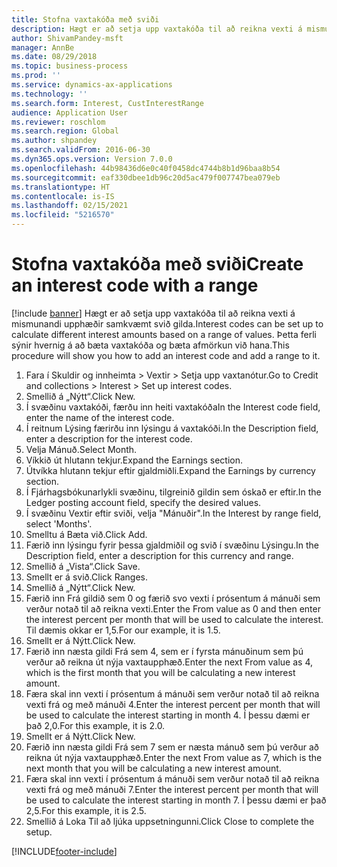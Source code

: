 ```yaml
---
title: Stofna vaxtakóða með sviði
description: Hægt er að setja upp vaxtakóða til að reikna vexti á mismunandi upphæðir samkvæmt svið gilda.
author: ShivamPandey-msft
manager: AnnBe
ms.date: 08/29/2018
ms.topic: business-process
ms.prod: ''
ms.service: dynamics-ax-applications
ms.technology: ''
ms.search.form: Interest, CustInterestRange
audience: Application User
ms.reviewer: roschlom
ms.search.region: Global
ms.author: shpandey
ms.search.validFrom: 2016-06-30
ms.dyn365.ops.version: Version 7.0.0
ms.openlocfilehash: 44b98436d6e0c40f0458dc4744b8b1d96baa8b54
ms.sourcegitcommit: eaf330dbee1db96c20d5ac479f007747bea079eb
ms.translationtype: HT
ms.contentlocale: is-IS
ms.lasthandoff: 02/15/2021
ms.locfileid: "5216570"
---
```

# <a name="create-an-interest-code-with-a-range"></a><span data-ttu-id="8ffef-103">Stofna vaxtakóða með sviði</span><span class="sxs-lookup"><span data-stu-id="8ffef-103">Create an interest code with a range</span></span>

[!include [banner](../../includes/banner.md)]
<span data-ttu-id="8ffef-104">Hægt er að setja upp vaxtakóða til að reikna vexti á mismunandi upphæðir samkvæmt svið gilda.</span><span class="sxs-lookup"><span data-stu-id="8ffef-104">Interest codes can be set up to calculate different interest amounts based on a range of values.</span></span> <span data-ttu-id="8ffef-105">Þetta ferli sýnir hvernig á að bæta vaxtakóða og bæta afmörkun við hana.</span><span class="sxs-lookup"><span data-stu-id="8ffef-105">This procedure will show you how to add an interest code and add a range to it.</span></span>

1. <span data-ttu-id="8ffef-106">Fara í Skuldir og innheimta > Vextir > Setja upp vaxtanótur.</span><span class="sxs-lookup"><span data-stu-id="8ffef-106">Go to Credit and collections > Interest > Set up interest codes.</span></span>
2. <span data-ttu-id="8ffef-107">Smellið á „Nýtt“.</span><span class="sxs-lookup"><span data-stu-id="8ffef-107">Click New.</span></span>
3. <span data-ttu-id="8ffef-108">Í svæðinu vaxtakóði, færðu inn heiti vaxtakóða</span><span class="sxs-lookup"><span data-stu-id="8ffef-108">In the Interest code field, enter the name of the interest code.</span></span>
4. <span data-ttu-id="8ffef-109">Í reitnum Lýsing færirðu inn lýsingu á vaxtakóði.</span><span class="sxs-lookup"><span data-stu-id="8ffef-109">In the Description field, enter a description for the interest code.</span></span>
5. <span data-ttu-id="8ffef-110">Velja Mánuð.</span><span class="sxs-lookup"><span data-stu-id="8ffef-110">Select Month.</span></span>
6. <span data-ttu-id="8ffef-111">Víkkið út hlutann tekjur.</span><span class="sxs-lookup"><span data-stu-id="8ffef-111">Expand the Earnings section.</span></span>
7. <span data-ttu-id="8ffef-112">Útvíkka hlutann tekjur eftir gjaldmiðli.</span><span class="sxs-lookup"><span data-stu-id="8ffef-112">Expand the Earnings by currency section.</span></span>
8. <span data-ttu-id="8ffef-113">Í Fjárhagsbókunarlykli svæðinu, tilgreinið gildin sem óskað er eftir.</span><span class="sxs-lookup"><span data-stu-id="8ffef-113">In the Ledger posting account field, specify the desired values.</span></span>
9. <span data-ttu-id="8ffef-114">Í svæðinu Vextir eftir sviði, velja "Mánuðir".</span><span class="sxs-lookup"><span data-stu-id="8ffef-114">In the Interest by range field, select 'Months'.</span></span>
10. <span data-ttu-id="8ffef-115">Smelltu á Bæta við.</span><span class="sxs-lookup"><span data-stu-id="8ffef-115">Click Add.</span></span>
11. <span data-ttu-id="8ffef-116">Færið inn lýsingu fyrir þessa gjaldmiðil og svið í svæðinu Lýsingu.</span><span class="sxs-lookup"><span data-stu-id="8ffef-116">In the Description field, enter a description for this currency and range.</span></span>
12. <span data-ttu-id="8ffef-117">Smellið á „Vista“.</span><span class="sxs-lookup"><span data-stu-id="8ffef-117">Click Save.</span></span>
13. <span data-ttu-id="8ffef-118">Smellt er á svið.</span><span class="sxs-lookup"><span data-stu-id="8ffef-118">Click Ranges.</span></span>
14. <span data-ttu-id="8ffef-119">Smellið á „Nýtt“.</span><span class="sxs-lookup"><span data-stu-id="8ffef-119">Click New.</span></span>
15. <span data-ttu-id="8ffef-120">Færið inn Frá gildið sem 0 og færið svo vexti í prósentum á mánuði sem verður notað til að reikna vexti.</span><span class="sxs-lookup"><span data-stu-id="8ffef-120">Enter the From value as 0 and then enter the interest percent per month that will be used to calculate the interest.</span></span> <span data-ttu-id="8ffef-121">Til dæmis okkar er 1,5.</span><span class="sxs-lookup"><span data-stu-id="8ffef-121">For our example, it is 1.5.</span></span>
16. <span data-ttu-id="8ffef-122">Smellt er á Nýtt.</span><span class="sxs-lookup"><span data-stu-id="8ffef-122">Click New.</span></span>
17. <span data-ttu-id="8ffef-123">Færið inn næsta gildi Frá sem 4, sem er í fyrsta mánuðinum sem þú verður að reikna út nýja vaxtaupphæð.</span><span class="sxs-lookup"><span data-stu-id="8ffef-123">Enter the next From value as 4, which is the first month that you will be calculating a new interest amount.</span></span>
18. <span data-ttu-id="8ffef-124">Færa skal inn vexti í prósentum á mánuði sem verður notað til að reikna vexti frá og með mánuði 4.</span><span class="sxs-lookup"><span data-stu-id="8ffef-124">Enter the interest percent per month that will be used to calculate the interest starting in month 4.</span></span> <span data-ttu-id="8ffef-125">Í þessu dæmi er það 2,0.</span><span class="sxs-lookup"><span data-stu-id="8ffef-125">For this example, it is 2.0.</span></span>
19. <span data-ttu-id="8ffef-126">Smellt er á Nýtt.</span><span class="sxs-lookup"><span data-stu-id="8ffef-126">Click New.</span></span>
20. <span data-ttu-id="8ffef-127">Færið inn næsta gildi Frá sem 7 sem er næsta mánuð sem þú verður að reikna út nýja vaxtaupphæð.</span><span class="sxs-lookup"><span data-stu-id="8ffef-127">Enter the next From value as 7, which is the next month that you will be calculating a new interest amount.</span></span>
21. <span data-ttu-id="8ffef-128">Færa skal inn vexti í prósentum á mánuði sem verður notað til að reikna vexti frá og með mánuði 7.</span><span class="sxs-lookup"><span data-stu-id="8ffef-128">Enter the interest percent per month that will be used to calculate the interest starting in month 7.</span></span> <span data-ttu-id="8ffef-129">Í þessu dæmi er það 2,5.</span><span class="sxs-lookup"><span data-stu-id="8ffef-129">For this example, it is 2.5.</span></span>
22. <span data-ttu-id="8ffef-130">Smellið á Loka Til að ljúka uppsetningunni.</span><span class="sxs-lookup"><span data-stu-id="8ffef-130">Click Close to complete the setup.</span></span>



[!INCLUDE[footer-include](../../../includes/footer-banner.md)]